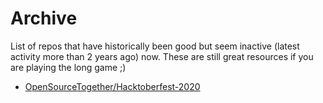 # Archive
List of repos that have historically been good but seem inactive (latest activity more than 2 years ago) now. These are still great resources if you are playing the long game ;) 

* [OpenSourceTogether/Hacktoberfest-2020](https://github.com/OpenSourceTogether/Hacktoberfest-2020)

